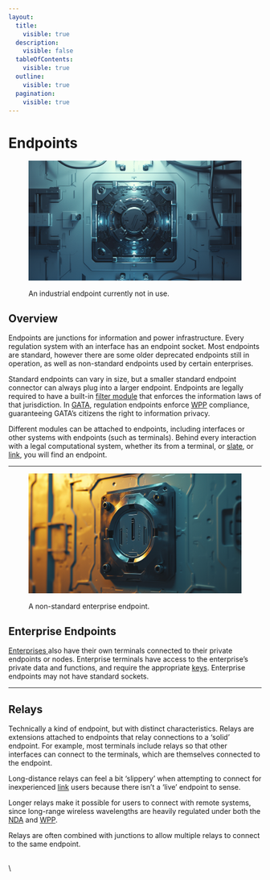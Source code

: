 ```yaml
---
layout:
  title:
    visible: true
  description:
    visible: false
  tableOfContents:
    visible: true
  outline:
    visible: true
  pagination:
    visible: true
---
```


# Endpoints

<figure><img src="../../.gitbook/assets/nomoney420_close_up_insert_shot_of_an_inset_futuristic_power_an_74f3a78a-0677-4c45-b7fa-c74cc799f646.png" alt=""><figcaption><p>An industrial endpoint currently not in use.</p></figcaption></figure>

## Overview

Endpoints are junctions for information and power infrastructure. Every regulation system with an interface has an endpoint socket. Most endpoints are standard, however there are some older deprecated endpoints still in operation, as well as non-standard endpoints used by certain enterprises.

Standard endpoints can vary in size, but a smaller standard endpoint connector can always plug into a larger endpoint. Endpoints are legally required to have a built-in [filter module](asimovian-architecture.md#filter-modules) that enforces the information laws of that jurisdiction. In [GATA](../../nations/gata/), regulation endpoints enforce [WPP](../../nations/gata/institutions/atlan-information-control.md#whole-privacy-protection-act) compliance, guaranteeing GATA’s citizens the right to information privacy.

Different modules can be attached to endpoints, including interfaces or other systems with endpoints (such as terminals). Behind every interaction with a legal computational system, whether its from a terminal, or [slate](slates.md), or [link](links.md), you will find an endpoint.

***

<figure><img src="../../.gitbook/assets/nomoney420_close_up_insert_shot_of_a_small_inset_futuristic_pow_76f5804e-e6fa-477b-908d-e93934626b4c.png" alt="" width="563"><figcaption><p>A non-standard enterprise endpoint.</p></figcaption></figure>

## Enterprise Endpoints

[Enterprises ](../../nations/gata/enterprise/)also have their own terminals connected to their private endpoints or nodes. Enterprise terminals have access to the enterprise’s private data and functions, and require the appropriate [keys](../../nations/gata/politics/keys.md). Enterprise endpoints may not have standard sockets.

***

## **Relays**

Technically a kind of endpoint, but with distinct characteristics. Relays are extensions attached to endpoints that relay connections to a ‘solid’ endpoint. For example, most terminals include relays so that other interfaces can connect to the terminals, which are themselves connected to the endpoint.

Long-distance relays can feel a bit ‘slippery’ when attempting to connect for inexperienced [link](links.md) users because there isn’t a ‘live’ endpoint to sense.

Longer relays make it possible for users to connect with remote systems, since long-range wireless wavelengths are heavily regulated under both the [NDA](../../nations/gata/politics/new-dawn-accords.md) and [WPP](../../nations/gata/institutions/atlan-information-control.md#whole-privacy-protection-act).

Relays are often combined with junctions to allow multiple relays to connect to the same endpoint.

\
\
